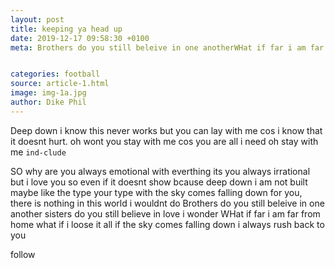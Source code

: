 ```yaml
---
layout: post
title: keeping ya head up
date: 2019-12-17 09:58:30 +0100
meta: Brothers do you still beleive in one anotherWHat if far i am far from home sisters do you still believe in love i wonder


categories: football
source: article-1.html 
image: img-1a.jpg
author: Dike Phil
---
```

Deep down i know this never works but you can lay with me cos i know that it doesnt hurt. 
oh wont you stay with me cos you are all i need 
oh stay with me `ind-clude`

SO why are you always emotional with everthing its you always irrational
but i love you so even if it doesnt show bcause deep down i am not built maybe like the type your type
with the sky comes falling down for you, there is nothing in this world i wouldnt do
Brothers do you still beleive in one another
sisters do you still believe in love i wonder
WHat if far i am far from home
what if i loose it all if the sky comes falling down i always rush back to you

follow

[andreblog]: https://andreblog.io/docs/home